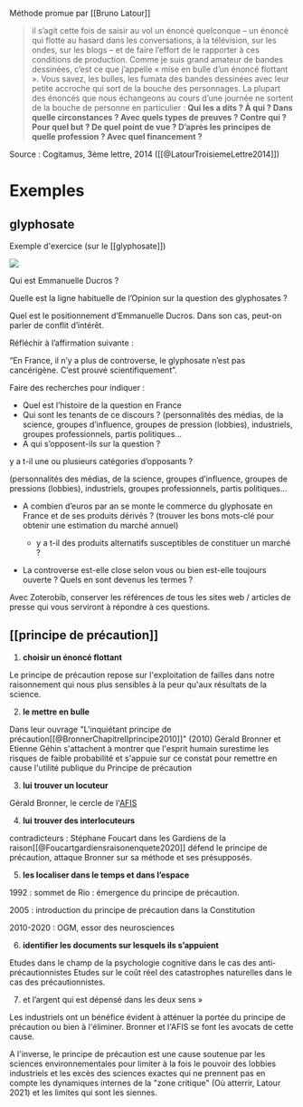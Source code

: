Méthode promue par [[Bruno Latour]]

> il s’agit cette fois de saisir au vol un énoncé quelconque – un énoncé qui flotte au hasard dans les conversations, à la télévision, sur les ondes, sur les blogs – et de faire l’effort de le rapporter à ces conditions de production. Comme je suis grand amateur de bandes dessinées, c’est ce que j’appelle « mise en bulle d’un énoncé flottant ». Vous savez, les bulles, les fumata des bandes dessinées avec leur petite accroche qui sort de la bouche des personnages. La plupart des énoncés que nous échangeons au cours d’une journée ne sortent de la bouche de personne en particulier : **Qui les a dits ? À qui ? Dans quelle circonstances ? Avec quels types de preuves ? Contre qui ? Pour quel but ? De quel point de vue ? D’après les principes de quelle profession ? Avec quel financement ?**

Source : Cogitamus, 3ème lettre, 2014 ([[@LatourTroisiemeLettre2014]])

# Exemples

## glyphosate

Exemple d'exercice (sur le [[glyphosate]])

![](emmanuelle_ducros.png)

Qui est Emmanuelle Ducros ? 

Quelle est la ligne habituelle de l’Opinion sur la question des glyphosates ? 

Quel est le positionnement d’Emmanuelle Ducros. Dans son cas, peut-on parler de conflit d’intérêt.   

Réfléchir à l’affirmation suivante : 

“En France, il n’y a plus de controverse, le glyphosate n’est pas cancérigène. C’est prouvé scientifiquement”. 

  Faire des recherches pour indiquer : 

  -   Quel est l’histoire de la question en France
   -   Qui sont les tenants de ce discours ?
    (personnalités des médias, de la science, groupes d’influence, groupes de pression (lobbies), industriels, groupes professionnels, partis politiques...
-   A qui s’opposent-ils sur la question ?
    
y a t-il une ou plusieurs catégories d’opposants ? 

(personnalités des médias, de la science, groupes d’influence, groupes de pressions (lobbies), industriels, groupes professionnels, partis politiques…

-   A combien d’euros par an se monte le commerce du glyphosate en France et de ses produits dérivés ? (trouver les bons mots-clé pour obtenir une estimation du marché annuel)
    -   y a t-il des produits alternatifs susceptibles de constituer un marché ?
    
-   La controverse est-elle close selon vous ou bien est-elle toujours ouverte ? Quels en sont devenus les termes ?
    
Avec Zoterobib, conserver les références de tous les sites web / articles de presse qui vous serviront à répondre à ces questions.

## [[principe de précaution]]

1. **choisir un énoncé flottant**

Le principe de précaution repose sur l'exploitation de failles dans notre raisonnement qui nous plus sensibles à la peur qu'aux résultats de la science.

2. **le mettre en bulle**

Dans leur ouvrage "L'inquiétant principe de précaution[[@BronnerChapitreIIprincipe2010]]" (2010) Gérald Bronner et Etienne Géhin s'attachent à montrer que l'esprit humain surestime les risques de faible probabilité et s'appuie sur ce constat pour remettre en cause l'utilité publique du Principe de précaution  

3. **lui trouver un locuteur**

Gérald Bronner, le cercle de l'[AFIS](https://www.afis.org)

4.  **lui trouver des interlocuteurs**

contradicteurs : Stéphane Foucart dans les Gardiens de la raison[[@Foucartgardiensraisonenquete2020]] défend le principe de précaution, attaque Bronner sur sa méthode et ses présupposés.

5. **les localiser dans le temps et dans l’espace**

 1992 : sommet de Rio : émergence du principe de précaution.

2005 : introduction du principe de précaution dans la Constitution

2010-2020 : OGM, essor des neurosciences

6. **identifier les documents sur lesquels ils s’appuient**

Etudes dans le champ de la psychologie cognitive dans le cas des anti-précautionnistes
Etudes sur le coût réel des catastrophes naturelles dans le cas des précautionnistes.

7. et l’argent qui est dépensé dans les deux sens »

  Les industriels ont un bénéfice évident à atténuer la portée du principe de précaution ou bien à l'éliminer. Bronner et l'AFIS se font les avocats de cette cause.

  A l'inverse, le principe de précaution est une cause soutenue par les sciences environnementales pour limiter à la fois le pouvoir des lobbies industriels et les excès des sciences exactes qui ne prennent pas en compte les dynamiques internes de la "zone critique" (Où atterrir, Latour 2021) et les limites qui sont les siennes.